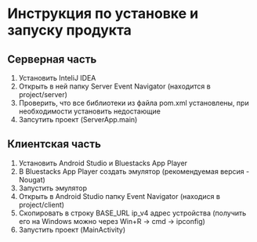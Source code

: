 # Инструкция по установке и запуску продукта

## Серверная часть

1. Установить InteliJ IDEA
2. Открыть в ней папку Server Event Navigator (находится в project/server)
3. Проверить, что все библиотеки из файла pom.xml установлены, при необходимости установить недостающие
4. Запсутить проект (ServerApp.main)

## Клиентская часть

1. Установить Android Studio и Bluestacks App Player
2. В Bluestacks App Player создать эмулятор (рекомендуемая версия - Nougat)
3. Запустить эмулятор
4. Открыть в Android Studio папку Event Navigator (находися в project/client)
5. Скопировать в строку BASE_URL ip_v4 адрес устройства (получить его на Windows можно через Win+R -> cmd -> ipconfig)
6. Запустить проект (MainActivity)
